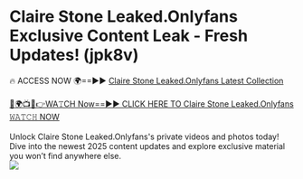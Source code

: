 # Claire Stone Leaked.Onlyfans Exclusive Content Leak - Fresh Updates! (jpk8v)

🔥 ACCESS NOW 🌍==►► <a href="https://tinyurl.com/kvy9nzfs" rel="nofollow">Claire Stone Leaked.Onlyfans Latest Collection</a>
<br><br>
[🔴🌍📺📱👉WA𝚃CH Now==►► CLICK HERE TO Claire Stone Leaked.Onlyfans 𝚆𝙰𝚃𝙲𝙷 NOW](https://tinyurl.com/kvy9nzfs)
<br><br>
Unlock Claire Stone Leaked.Onlyfans's private videos and photos today! Dive into the newest 2025 content updates and explore exclusive material you won’t find anywhere else.
<br>
<a href="https://tinyurl.com/kvy9nzfs" rel="nofollow" data-target="animated-image.originalLink"><img src="https://camo.githubusercontent.com/8a4f000d20f83aca3bf7ec5f350d767afa0574a8a352519fd8cfa583a6f93a33/68747470733a2f2f692e696d6775722e636f6d2f644a486b345a712e676966" data-canonical-src="https://i.imgur.com/dJHk4Zq.gif" style="max-width: 100%; display: inline-block;" data-target="animated-image.originalImage"></a>
<br>
